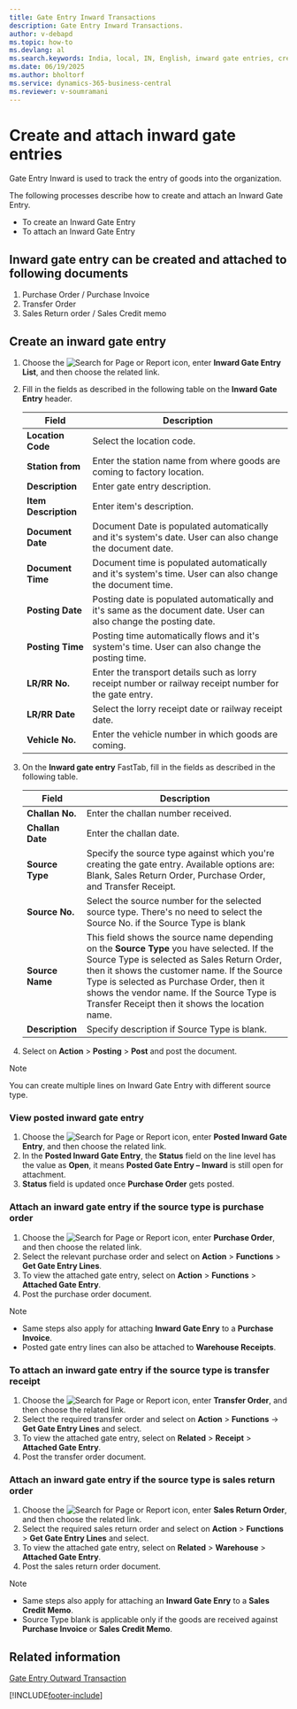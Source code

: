 ```yaml
---
title: Gate Entry Inward Transactions
description: Gate Entry Inward Transactions.
author: v-debapd
ms.topic: how-to
ms.devlang: al
ms.search.keywords: India, local, IN, English, inward gate entries, create inward gate entry, view posted gate entry, attach inward gate entry
ms.date: 06/19/2025
ms.author: bholtorf
ms.service: dynamics-365-business-central
ms.reviewer: v-soumramani
---
```


# Create and attach inward gate entries

Gate Entry Inward is used to track the entry of goods into the organization.

The following processes describe how to create and attach an Inward Gate Entry.

- To create an Inward Gate Entry
- To attach an Inward Gate Entry

## Inward gate entry can be created and attached to following documents

1. Purchase Order / Purchase Invoice
1. Transfer Order
1. Sales Return order / Sales Credit memo

## Create an inward gate entry

1. Choose the ![Search for Page or Report](image/search_small.png "Search for Page or Report icon") icon, enter **Inward Gate Entry List**, and then choose the related link.
1. Fill in the fields as described in the following table on the **Inward Gate Entry** header.

   |Field|Description|  
   |---------------------------------|---------------------------------------|  
   |**Location Code**|Select the location code.|
   |**Station from**|Enter the station name from where goods are coming to factory location.|
   |**Description**|Enter gate entry description.|
   |**Item Description**|Enter item's description.|
   |**Document Date**|Document Date is populated automatically and it's system's date. User can also change the document date.|
   |**Document Time**|Document time is populated automatically and it's system's time. User can also change the document time.|
   |**Posting Date**|Posting date is populated automatically and it's same as the document date. User can also change the posting date.|
   |**Posting Time**|Posting time automatically flows and it's system's time. User can also change the posting time.|
   |**LR/RR No.**|Enter the transport details such as lorry receipt number or railway receipt number for the gate entry.|
   |**LR/RR Date**|Select the lorry receipt date or railway receipt date.|
   |**Vehicle No.**|Enter the vehicle number in which goods are coming.|

1. On the **Inward gate entry** FastTab, fill in the fields as described in the following table.

   |Field|Description|  
   |---------------------------------|---------------------------------------|  
   |**Challan No.**|Enter the challan number received.|
   |**Challan Date**|Enter the challan date.|
   |**Source Type**|Specify the source type against which you're creating the gate entry. Available options are: Blank, Sales Return Order, Purchase Order, and Transfer Receipt.|
   |**Source No.**|Select the source number for the selected source type. There's no need to select the Source No. if the Source Type is blank|
   |**Source Name**| This field shows the source name depending on the **Source Type** you have selected. If the Source Type is selected as Sales Return Order, then it shows the customer name. If the Source Type is selected as Purchase Order, then it shows the vendor name. If the Source Type is Transfer Receipt then it shows the location name.|
   |**Description**|Specify description if Source Type is blank.|

1. Select on **Action** > **Posting** > **Post** and post the document.

> [!NOTE]
> You can create multiple lines on Inward Gate Entry with different source type.

### View posted inward gate entry

1. Choose the ![Search for Page or Report](image/search_small.png "Search for Page or Report icon") icon, enter **Posted Inward Gate Entry**, and then choose the related link.
1. In the **Posted Inward Gate Entry**, the **Status** field on the line level has the value as **Open**, it means **Posted Gate Entry – Inward** is still open for attachment.
1. **Status** field is updated once **Purchase Order** gets posted.  

### Attach an inward gate entry if the source type is purchase order

1. Choose the ![Search for Page or Report](image/search_small.png "Search for Page or Report icon") icon, enter **Purchase Order**, and then choose the related link.
1. Select the relevant purchase order and select on **Action** > **Functions** > **Get Gate Entry Lines**.
1. To view the attached gate entry, select on **Action** > **Functions** > **Attached Gate Entry**.
1. Post the purchase order document.

> [!NOTE]
>
> - Same steps also apply for attaching **Inward Gate Enry** to a **Purchase Invoice**.
> - Posted gate entry lines can also be attached to **Warehouse Receipts**.

### To attach an inward gate entry if the source type is transfer receipt

1. Choose the ![Search for Page or Report](image/search_small.png "Search for Page or Report icon") icon, enter **Transfer Order**, and then choose the related link.
1. Select the required transfer order and select on **Action** > **Functions** -> **Get Gate Entry Lines** and select.
1. To view the attached gate entry, select on **Related** > **Receipt** > **Attached Gate Entry**.
1. Post the transfer order document.

### Attach an inward gate entry if the source type is sales return order

1. Choose the ![Search for Page or Report](image/search_small.png "Search for Page or Report icon") icon, enter **Sales Return Order**, and then choose the related link.
1. Select the required sales return order and select on **Action** > **Functions** > **Get Gate Entry Lines** and select.
1. To view the attached gate entry, select on **Related** > **Warehouse** > **Attached Gate Entry**.
1. Post the sales return order document.

> [!NOTE]
>
> - Same steps also apply for attaching an **Inward Gate Enry** to a **Sales Credit Memo**.
> - Source Type  blank is applicable only if the goods are received against **Purchase Invoice** or **Sales Credit Memo**.

## Related information

[Gate Entry Outward Transaction](Gate-Entry-Outward_Transactions.md)

[!INCLUDE[footer-include](../../includes/footer-banner.md)]
